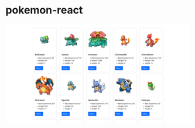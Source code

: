 # pokemon-react

![alt text](https://github.com/gon2410/pokemon-react/blob/master/images/poke_react_1.png)
